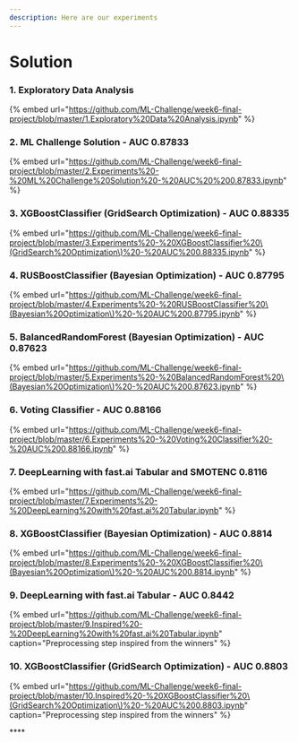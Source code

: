 ```yaml
---
description: Here are our experiments
---
```


# Solution

### 1. Exploratory Data Analysis

{% embed url="https://github.com/ML-Challenge/week6-final-project/blob/master/1.Exploratory%20Data%20Analysis.ipynb" %}

###  2. ML Challenge Solution - AUC 0.87833

{% embed url="https://github.com/ML-Challenge/week6-final-project/blob/master/2.Experiments%20-%20ML%20Challenge%20Solution%20-%20AUC%20%200.87833.ipynb" %}

### **3. XGBoostClassifier \(GridSearch Optimization\) - AUC 0.88335** <a id="blob-path"></a>

{% embed url="https://github.com/ML-Challenge/week6-final-project/blob/master/3.Experiments%20-%20XGBoostClassifier%20\(GridSearch%20Optimization\)%20-%20AUC%200.88335.ipynb" %}

### **4. RUSBoostClassifier \(Bayesian Optimization\) - AUC 0.87795**

{% embed url="https://github.com/ML-Challenge/week6-final-project/blob/master/4.Experiments%20-%20RUSBoostClassifier%20\(Bayesian%20Optimization\)%20-%20AUC%200.87795.ipynb" %}

### **5. BalancedRandomForest \(Bayesian Optimization\) - AUC 0.87623**

{% embed url="https://github.com/ML-Challenge/week6-final-project/blob/master/5.Experiments%20-%20BalancedRandomForest%20\(Bayesian%20Optimization\)%20-%20AUC%200.87623.ipynb" %}

### **6. Voting Classifier - AUC 0.88166** <a id="blob-path"></a>

{% embed url="https://github.com/ML-Challenge/week6-final-project/blob/master/6.Experiments%20-%20Voting%20Classifier%20-%20AUC%200.88166.ipynb" %}

### **7. DeepLearning with fast.ai Tabular and SMOTENC 0.8116**

{% embed url="https://github.com/ML-Challenge/week6-final-project/blob/master/7.Experiments%20-%20DeepLearning%20with%20fast.ai%20Tabular.ipynb" %}

### **8. XGBoostClassifier \(Bayesian Optimization\) - AUC 0.8814** <a id="blob-path"></a>

{% embed url="https://github.com/ML-Challenge/week6-final-project/blob/master/8.Experiments%20-%20XGBoostClassifier%20\(Bayesian%20Optimization\)%20-%20AUC%200.8814.ipynb" %}

### **9. DeepLearning with fast.ai Tabular - AUC 0.8442** <a id="blob-path"></a>

{% embed url="https://github.com/ML-Challenge/week6-final-project/blob/master/9.Inspired%20-%20DeepLearning%20with%20fast.ai%20Tabular.ipynb" caption="Preprocessing step inspired from the winners" %}

### **10. XGBoostClassifier \(GridSearch Optimization\) - AUC 0.8803** <a id="blob-path"></a>

{% embed url="https://github.com/ML-Challenge/week6-final-project/blob/master/10.Inspired%20-%20XGBoostClassifier%20\(GridSearch%20Optimization\)%20-%20AUC%200.8803.ipynb" caption="Preprocessing step inspired from the winners" %}

\*\*\*\*

  


